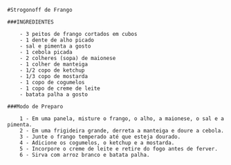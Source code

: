     #Strogonoff de Frango 

    ###INGREDIENTES

        - 3 peitos de frango cortados em cubos
        - 1 dente de alho picado
        - sal e pimenta a gosto
        - 1 cebola picada
        - 2 colheres (sopa) de maionese
        - 1 colher de manteiga
        - 1/2 copo de ketchup
        - 1/3 copo de mostarda
        - 1 copo de cogumelos
        - 1 copo de creme de leite
        - batata palha a gosto

    ###Modo de Preparo

        1 - Em uma panela, misture o frango, o alho, a maionese, o sal e a pimenta.
        2 - Em uma frigideira grande, derreta a manteiga e doure a cebola.
        3 - Junte o frango temperado até que esteja dourado.
        4 - Adicione os cogumelos, o ketchup e a mostarda.
        5 - Incorpore o creme de leite e retire do fogo antes de ferver.
        6 - Sirva com arroz branco e batata palha.